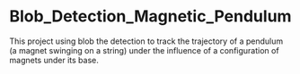 # Blob_Detection_Magnetic_Pendulum
This project using blob the detection to track the trajectory of a pendulum (a magnet swinging on a string) under the influence of a configuration of magnets under its base.
